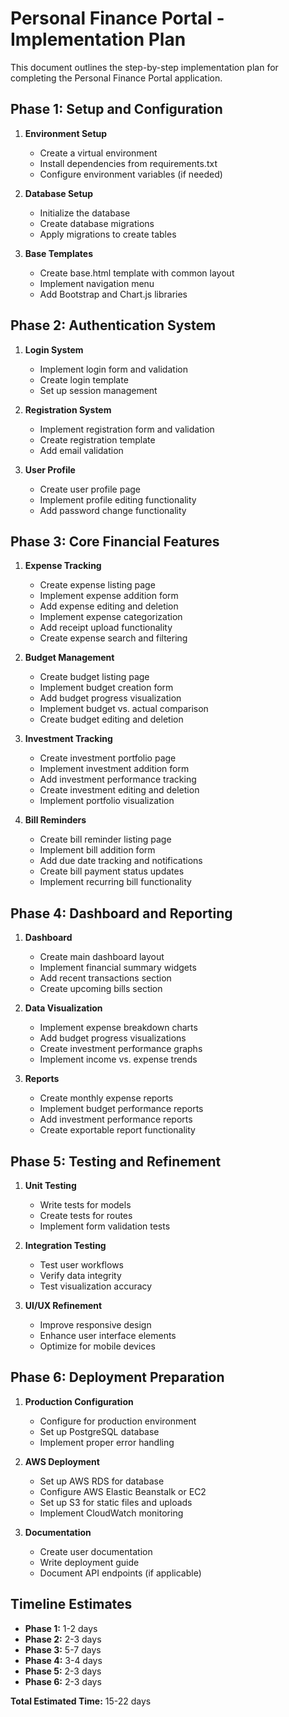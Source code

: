 # Personal Finance Portal - Implementation Plan

This document outlines the step-by-step implementation plan for completing the Personal Finance Portal application.

## Phase 1: Setup and Configuration

1. **Environment Setup**
   - Create a virtual environment
   - Install dependencies from requirements.txt
   - Configure environment variables (if needed)

2. **Database Setup**
   - Initialize the database
   - Create database migrations
   - Apply migrations to create tables

3. **Base Templates**
   - Create base.html template with common layout
   - Implement navigation menu
   - Add Bootstrap and Chart.js libraries

## Phase 2: Authentication System

1. **Login System**
   - Implement login form and validation
   - Create login template
   - Set up session management

2. **Registration System**
   - Implement registration form and validation
   - Create registration template
   - Add email validation

3. **User Profile**
   - Create user profile page
   - Implement profile editing functionality
   - Add password change functionality

## Phase 3: Core Financial Features

1. **Expense Tracking**
   - Create expense listing page
   - Implement expense addition form
   - Add expense editing and deletion
   - Implement expense categorization
   - Add receipt upload functionality
   - Create expense search and filtering

2. **Budget Management**
   - Create budget listing page
   - Implement budget creation form
   - Add budget progress visualization
   - Implement budget vs. actual comparison
   - Create budget editing and deletion

3. **Investment Tracking**
   - Create investment portfolio page
   - Implement investment addition form
   - Add investment performance tracking
   - Create investment editing and deletion
   - Implement portfolio visualization

4. **Bill Reminders**
   - Create bill reminder listing page
   - Implement bill addition form
   - Add due date tracking and notifications
   - Create bill payment status updates
   - Implement recurring bill functionality

## Phase 4: Dashboard and Reporting

1. **Dashboard**
   - Create main dashboard layout
   - Implement financial summary widgets
   - Add recent transactions section
   - Create upcoming bills section

2. **Data Visualization**
   - Implement expense breakdown charts
   - Add budget progress visualizations
   - Create investment performance graphs
   - Implement income vs. expense trends

3. **Reports**
   - Create monthly expense reports
   - Implement budget performance reports
   - Add investment performance reports
   - Create exportable report functionality

## Phase 5: Testing and Refinement

1. **Unit Testing**
   - Write tests for models
   - Create tests for routes
   - Implement form validation tests

2. **Integration Testing**
   - Test user workflows
   - Verify data integrity
   - Test visualization accuracy

3. **UI/UX Refinement**
   - Improve responsive design
   - Enhance user interface elements
   - Optimize for mobile devices

## Phase 6: Deployment Preparation

1. **Production Configuration**
   - Configure for production environment
   - Set up PostgreSQL database
   - Implement proper error handling

2. **AWS Deployment**
   - Set up AWS RDS for database
   - Configure AWS Elastic Beanstalk or EC2
   - Set up S3 for static files and uploads
   - Implement CloudWatch monitoring

3. **Documentation**
   - Create user documentation
   - Write deployment guide
   - Document API endpoints (if applicable)

## Timeline Estimates

- **Phase 1:** 1-2 days
- **Phase 2:** 2-3 days
- **Phase 3:** 5-7 days
- **Phase 4:** 3-4 days
- **Phase 5:** 2-3 days
- **Phase 6:** 2-3 days

**Total Estimated Time:** 15-22 days
